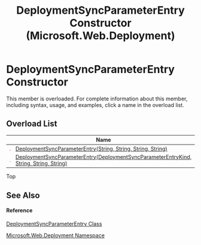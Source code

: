 ﻿---
title: DeploymentSyncParameterEntry Constructor  (Microsoft.Web.Deployment)
TOCTitle: DeploymentSyncParameterEntry Constructor
ms:assetid: Overload:Microsoft.Web.Deployment.DeploymentSyncParameterEntry.#ctor
ms:mtpsurl: https://msdn.microsoft.com/en-us/library/microsoft.web.deployment.deploymentsyncparameterentry.deploymentsyncparameterentry(v=VS.90)
ms:contentKeyID: 20208761
ms.date: 05/02/2012
mtps_version: v=VS.90
f1_keywords:
- Microsoft.Web.Deployment.DeploymentSyncParameterEntry.DeploymentSyncParameterEntry
- Microsoft.Web.Deployment.DeploymentSyncParameterEntry.#ctor
dev_langs:
- CSharp
- JScript
- VB
---

# DeploymentSyncParameterEntry Constructor

This member is overloaded. For complete information about this member, including syntax, usage, and examples, click a name in the overload list.

## Overload List

<table>
<thead>
<tr class="header">
<th> </th>
<th>Name</th>
<th>Description</th>
</tr>
</thead>
<tbody>
<tr class="odd">
<td><img src="images/Dd565996.pubmethod(en-us,VS.90).gif" title="Public method" alt="Public method" /></td>
<td><a href="deploymentsyncparameterentry-constructor-string-string-string-string-microsoft-web-deployment.md">DeploymentSyncParameterEntry(String, String, String, String)</a></td>
<td></td>
</tr>
<tr class="even">
<td><img src="images/Dd565996.pubmethod(en-us,VS.90).gif" title="Public method" alt="Public method" /></td>
<td><a href="deploymentsyncparameterentry-constructor-deploymentsyncparameterentrykind-string-string-string-microsoft-web-deployment.md">DeploymentSyncParameterEntry(DeploymentSyncParameterEntryKind, String, String, String)</a></td>
<td></td>
</tr>
</tbody>
</table>


Top

## See Also

#### Reference

[DeploymentSyncParameterEntry Class](deploymentsyncparameterentry-class-microsoft-web-deployment.md)

[Microsoft.Web.Deployment Namespace](microsoft-web-deployment-namespace.md)

